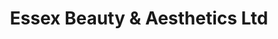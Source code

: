 ---
title: "Essex Beauty & Aesthetics Ltd"
url: /basildon/essex-beauty-and-aesthetics-ltd/
shop: beauty
---